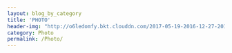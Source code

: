 ```yaml
---
layout: blog_by_category
title: 'PHOTO'
header-img: "http://o6ledomfy.bkt.clouddn.com/2017-05-19-2016-12-27-20160610-2016-06-10%20143904-compressed.jpg"
category: Photo
permalink: /Photo/
---
```


